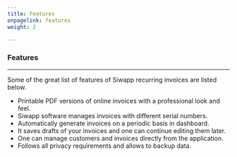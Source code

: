 ```yaml
---
title: Features
onpagelink: features
weight: 2

---
```


### **Features**
--------

Some of the great list of features of Siwapp recurring invoices are listed below.

- Printable PDF versions of online invoices with a professional look and feel.
- Siwapp software manages invoices with different serial numbers.
- Automatically generate invoices on a periodic basis in dashboard.
- It saves drafts of your invoices and one can continue editing them later.
- One can manage customers and invoices directly from the application.
- Follows all privacy requirements and allows to backup data.
 

